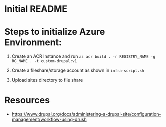 # Initial README


# Steps to initialize Azure Environment:

1. Create an ACR Instance and run `az acr build . -r REGISTRY_NAME -g RG_NAME . -t custom-drupal:v1`

2. Create a fileshare/storage account as shown in `infra-script.sh`

3. Upload sites directory to file share

# Resources
- https://www.drupal.org/docs/administering-a-drupal-site/configuration-management/workflow-using-drush